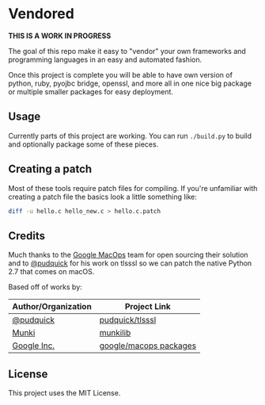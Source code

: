 Vendored
===

**THIS IS A WORK IN PROGRESS**

The goal of this repo make it easy to "vendor" your own frameworks and programming languages in an easy and automated fashion.

Once this project is complete you will be able to have own version of python, ruby, pyojbc bridge, openssl, and more all in one nice big package or multiple smaller packages for easy deployment.


## Usage

Currently parts of this project are working. You can run `./build.py` to build and optionally package some of these pieces.

## Creating a patch
Most of these tools require patch files for compiling. If you're unfamiliar with creating a patch file the basics look a little something like:

```bash
diff -u hello.c hello_new.c > hello.c.patch
```

## Credits
Much thanks to the [Google MacOps](https://github.com/google/macops/) team for open sourcing their solution and to [@pudquick](https://github.com/pudquick) for his work on tlsssl so we can patch the native Python 2.7 that comes on macOS.

Based off of works by:

| Author/Organization  |  Project Link |
|----------------------|---------------|
[@pudquick](https://github.com/pudquick) | [pudquick/tlsssl](https://github.com/pudquick/tlsssl)
[Munki](https://github.com/munki) | [munkilib](https://github.com/munki/munki/blob/master/code/client/munkilib/)
[Google Inc.](https://github.com/google/macops) | [google/macops packages](https://github.com/google/macops/tree/master/packages)

## License

This project uses the MIT License.
